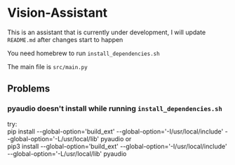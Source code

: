 # Vision-Assistant

This is an assistant that is currently under development,
I will update `README.md` after changes start to happen

You need homebrew to run `install_dependencies.sh`

The main file is `src/main.py`

## Problems

### pyaudio doesn't install while running `install_dependencies.sh`

try:  
        pip install --global-option='build_ext' --global-option='-I/usr/local/include' --global-option='-L/usr/local/lib' pyaudio 
or  
        pip3 install --global-option='build_ext' --global-option='-I/usr/local/include' --global-option='-L/usr/local/lib' pyaudio
